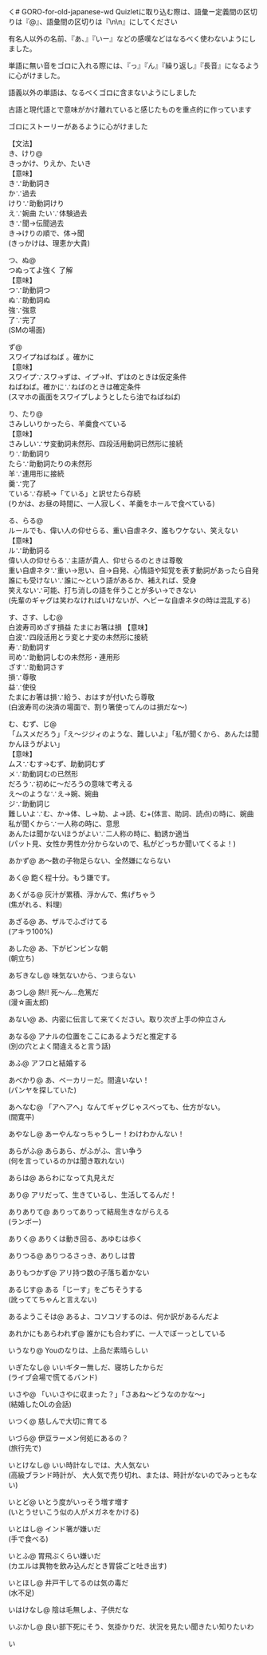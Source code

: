 く# GORO-for-old-japanese-wd
Quizletに取り込む際は、語彙ー定義間の区切りは『@』、語彙間の区切りは『\n\n』にしてください

有名人以外の名前、『あ、』『いー』などの感嘆などはなるべく使わないようにしました。

単語に無い音をゴロに入れる際には、『っ』『ん』『繰り返し』『長音』になるように心がけました。

語義以外の単語は、なるべくゴロに含まないようにしました

古語と現代語とで意味がかけ離れていると感じたものを重点的に作っています

ゴロにストーリーがあるように心がけました

【文法】  
き、けり@  
きっかけ、りえか、たいき  
【意味】  
き∵助動詞き  
か∵過去  
けり∵助動詞けり  
え∵婉曲
たい∵体験過去  
き∵聞→伝聞過去  
き→けりの順で、体→聞  
(きっかけは、理恵か大貴)  

つ、ぬ@  
つぬってよ強く 了解  
【意味】  
つ∵助動詞つ  
ぬ∵助動詞ぬ  
強∵強意  
了∵完了  
(SMの場面)  

ず@  
スワイプねばねば 。確かに  
【意味】  
スワイプ∵スワ→ずは、イプ→If、ずはのときは仮定条件  
ねばねば。確かに∵ねばのときは確定条件  
(スマホの画面をスワイプしようとしたら油でねばねば)  

り、たり@  
さみしいりかったら、羊羹食べている  
【意味】  
さみしい∵サ変動詞未然形、四段活用動詞已然形に接続  
り∵助動詞り  
たら∵助動詞たりの未然形  
羊∵連用形に接続  
羹∵完了  
ている∵存続→「ている」と訳せたら存続  
(りかは、お昼の時間に、一人寂しく、羊羹をホールで食べている)

る、らる@  
ルールでも、偉い人の仰せらる、重い自虐ネタ、誰もウケない、笑えない  
【意味】  
ル∵助動詞る  
偉い人の仰せらる∵主語が貴人、仰せらるのときは尊敬  
重い自虐ネタ∵重い→思い、自→自発、心情語や知覚を表す動詞があったら自発  
誰にも受けない∵誰に〜という語があるか、補えれば、受身  
笑えない∵可能、打ち消しの語を伴うことが多い→できない  
(先輩のギャグは笑わなければいけないが、ヘビーな自虐ネタの時は混乱する)  

す、さす、しむ@  
白波寿司めざす損益 たまにお箸は損
【意味】  
白波∵四段活用とラ変とナ変の未然形に接続  
寿∵助動詞す  
司め∵助動詞しむの未然形・連用形  
ざす∵助動詞さす  
損∵尊敬  
益∵使役  
たまにお箸は損∵給う、おはすが付いたら尊敬  
(白波寿司の決済の場面で、割り箸使ってんのは損だな〜)

む、むず、じ@  
「ムスメだろう」「え〜ジジィのような、難しいよ」「私が聞くから、あんたは聞かんほうがよい」  
【意味】  
ムス∵むす→むず、助動詞むず  
メ∵助動詞むの已然形  
だろう∵初めに〜だろうの意味で考える  
え〜のような∵え→婉、婉曲  
ジ∵助動詞じ  
難しいよ∵む、か→体、し→助、よ→読、む+(体言、助詞、読点)の時に、婉曲  
私が聞くから∵一人称の時に、意思  
あんたは聞かないほうがよい∵二人称の時に、勧誘か適当  
(パット見、女性か男性か分からないので、私がどっちか聞いてくるよ！)



 

あかず@
あ〜数の子物足らない、全然嫌にならない  

あく@
飽く程十分。もう嫌です。  

あくがる@
灰汁が累積、浮かんで、焦げちゃう  
(焦がれる、料理)

あざる@
あ、ザルでふざけてる  
(アキラ100%)

あした@
あ、下がビンビンな朝  
(朝立ち)

あぢきなし@
味気ないから、つまらない  

あつし@
熱‼ 死〜ん…危篤だ  
(漫☆画太郎)

あない@
あ、内密に伝言して来てください。取り次ぎ上手の仲立さん  

あなる@
アナルの位置をここにあるようだと推定する   
(別の穴とよく間違えると言う話)

あふ@
アフロと結婚する  

あべかり@
あ、ベーカリーだ。間違いない！  
(パンヤを探していた)

あへなむ@
「アヘアへ」なんてギャグじゃスベっても、仕方がない。  
(間寛平)

あやなし@
あーやんなっちゃうしー！わけわかんない！  

あらがふ@
あらあら、がふがふ、言い争う  
(何を言っているのかは聞き取れない)

あらは@
あらわになって丸見えだ  

あり@
アリだって、生きているし、生活してるんだ！  

ありありて@
ありってありって結局生きながらえる  
(ランボー)

ありく@
ありくは動き回る、あゆむは歩く  

ありつる@
ありつるさっき、ありしは昔  

ありもつかず@
アリ持つ数の子落ち着かない  

あるじす@
ある「じーす」をごちそうする  
(訛っててちゃんと言えない)

あるようこそは@
あるよ、コソコソするのは、何か訳があるんだよ  

あれかにもあらわれず@
誰かにも合わずに、一人でぼーっとしている  

いうなり@
Youのなりは、上品だ素晴らしい  

いぎたなし@
いいギター無しだ、寝坊したからだ  
(ライブ会場で慌てるバンド)

いさや@
「いいさやに収まった？」「さあね～どうなのかな〜」  
(結婚したOLの会話)

いつく@
慈しんで大切に育てる  

いづら@
伊豆ラーメン何処にあるの？  
(旅行先で)

いとけなし@
いい時計なしでは、大人気ない  
(高級ブランド時計が、 大人気で売り切れ、または、時計がないのでみっともない)

いとど@
いとう度がいっそう増す増す  
(いとうせいこう似の人がメガネをかける)

いとはし@
インド箸が嫌いだ  
(手で食べる)

いとふ@
胃飛ぶくらい嫌いだ  
(カエルは異物を飲み込んだとき胃袋ごと吐き出す)

いとほし@
井戸干してるのは気の毒だ  
(水不足)

いはけなし@
陰は毛無しよ、子供だな  

いぶかし@
良い部下死にそう、気掛かりだ、状況を見たい聞きたい知りたいわ  

い
